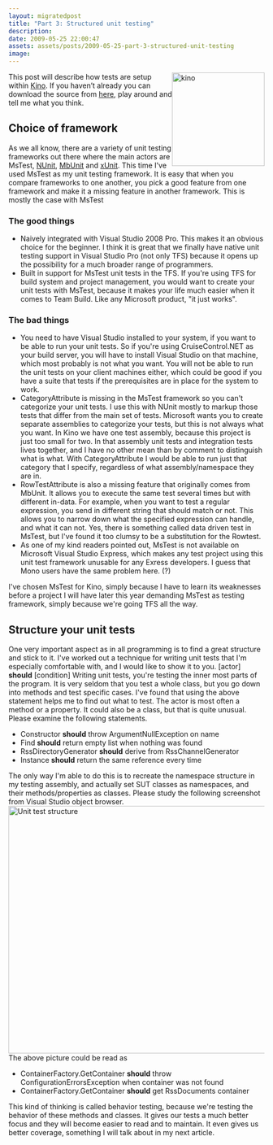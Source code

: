 ```yaml
---
layout: migratedpost
title: "Part 3: Structured unit testing"
description:
date: 2009-05-25 22:00:47
assets: assets/posts/2009-05-25-part-3-structured-unit-testing
image: 
---
```


<p><img class="alignright size-full wp-image-329" style="float: right;" title="kino" src="http://litemedia.info/media/Default/Mint/kino.jpg" alt="kino" width="182" height="184" />This post will describe how tests are setup within <a href="http://mint.litemedia.se/2009/05/23/kino-everything-to-rss/">Kino</a>. If you haven’t already you can download the source from <a href="http://mint.litemedia.se/kino/">here</a>, play around and tell me what you think.</p>
<h2>Choice of framework</h2>
<p>As we all know, there are a variety of unit testing frameworks out there where the main actors are MsTest, <a href="http://www.nunit.org/">NUnit</a>, <a href="http://www.mbunit.com/">MbUnit</a> and <a href="http://www.codeplex.com/xunit">xUnit</a>. This time I've used MsTest as my unit testing framework. It is easy that when you compare frameworks to one another, you pick a good feature from one framework and make it a missing feature in another framework. This is mostly the case with MsTest</p>
<h3>The good things</h3>
<ul class="unIndentedList">
<li> Naively integrated with Visual Studio 2008 Pro. This makes it an obvious choice for the beginner. I think it is great that we finally have native unit testing support in Visual Studio Pro (not only TFS) because it opens up the possibility for a much broader range of programmers.</li>
<li> Built in support for MsTest unit tests in the TFS. If you're using TFS for build system and project management, you would want to create your unit tests with MsTest, because it makes your life much easier when it comes to Team Build. Like any Microsoft product, "it just works".</li>
</ul>
<h3>The bad things</h3>
<ul class="unIndentedList">
<li> You need to have Visual Studio installed to your system, if you want to be able to run your unit tests. So if you're using CruiseControl.NET as your build server, you will have to install Visual Studio on that machine, which most probably is not what you want. You will not be able to run the unit tests on your client machines either, which could be good if you have a suite that tests if the prerequisites are in place for the system to work.</li>
<li> CategoryAttribute is missing in the MsTest framework so you can't categorize your unit tests. I use this with NUnit mostly to markup those tests that differ from the main set of tests. Microsoft wants you to create separate assemblies to categorize your tests, but this is not always what you want. In Kino we have one test assembly, because this project is just too small for two. In that assembly unit tests and integration tests lives together, and I have no other mean than by comment to distinguish what is what. With CategoryAttribute I would be able to run just that category that I specify, regardless of what assembly/namespace they are in.</li>
<li> RowTestAttribute is also a missing feature that originally comes from MbUnit. It allows you to execute the same test several times but with different in-data. For example, when you want to test a regular expression, you send in different string that should match or not. This allows you to narrow down what the specified expression can handle, and what it can not. Yes, there is something called data driven test in MsTest, but I've found it too clumsy to be a substitution for the Rowtest.</li>
<li>As one of my kind readers pointed out, MsTest is not available on Microsoft Visual Studio Express, which makes any test project using this unit test framework unusable for any Exress developers. I guess that Mono users have the same problem here. (?)</li>
</ul>
<p>I've chosen MsTest for Kino, simply because I have to learn its weaknesses before a project I will have later this year demanding MsTest as testing framework, simply because we're going TFS all the way.</p>
<h2>Structure your unit tests</h2>
<p>One very important aspect as in all programming is to find a great structure and stick to it. I've worked out a technique for writing unit tests that I'm especially comfortable with, and I would like to show it to you.  [actor] <strong>should</strong> [condition]  Writing unit tests, you're testing the inner most parts of the program. It is very seldom that you test a whole class, but you go down into methods and test specific cases. I've found that using the above statement helps me to find out what to test.  The actor is most often a method or a property. It could also be a class, but that is quite unusual. Please examine the following statements.</p>
<ul class="unIndentedList">
<li> Constructor <strong>should</strong> throw ArgumentNullException on name</li>
<li> Find <strong>should</strong> return empty list when nothing was found</li>
<li> RssDirectoryGenerator <strong>should</strong> derive from RssChannelGenerator</li>
<li> Instance <strong>should</strong> return the same reference every time</li>
</ul>
<p>The only way I'm able to do this is to recreate the namespace structure in my testing assembly, and actually set SUT classes as namespaces, and their methods/properties as classes. Please study the following screenshot from Visual Studio object browser.  <img class="size-full wp-image-383 alignnone" style="margin-right: 100%;" title="Unit test structure" src="http://litemedia.info/media/Default/Mint/unit_test_structure.png" alt="Unit test structure" width="827" height="487" /> The above picture could be read as</p>
<ul class="unIndentedList">
<li> ContainerFactory.GetContainer <strong>should</strong> throw ConfigurationErrorsException when container was not found</li>
<li> ContainerFactory.GetContainer <strong>should</strong> get RssDocuments container</li>
</ul>
<p>This kind of thinking is called behavior testing, because we're testing the behavior of these methods and classes. It gives our tests a much better focus and they will become easier to read and to maintain. It even gives us better coverage, something I will talk about in my next article.</p>
